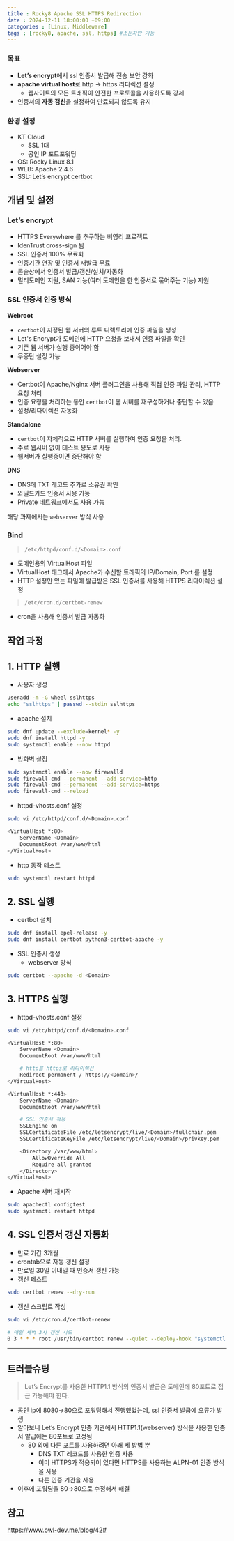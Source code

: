 ```yaml
---
title : Rocky8 Apache SSL HTTPS Redirection
date : 2024-12-11 18:00:00 +09:00
categories : [Linux, Middleware]
tags : [rocky8, apache, ssl, https] #소문자만 가능
---
```


### 목표

- **Let’s encrypt**에서 ssl 인증서 발급해 전송 보안 강화
- **apache virtual host**로 http -> https 리디렉션 설정
    - 웹사이트의 모든 트래픽이 안전한 프로토콜을 사용하도록 강제
- 인증서의 **자동 갱신**을 설정하여 만료되지 않도록 유지

### 환경 설정

- KT Cloud
    - SSL 1대
    - 공인 IP 포트포워딩
- OS: Rocky Linux 8.1
- WEB: Apache 2.4.6
- SSL: Let’s encrypt certbot

## 개념 및 설정

### Let’s encrypt

- HTTPS Everywhere 를 추구하는 비영리 프로젝트
- IdenTrust cross-sign 됨
- SSL 인증서 100% 무료화
- 인증기관 연장 및 인증서 재발급 무료
- 콘솔상에서 인증서 발급/갱신/설치/자동화
- 멀티도메인 지원, SAN 기능(여러 도메인을 한 인증서로 묶어주는 기능) 지원

### SSL 인증서 인증 방식

**Webroot**

- `certbot`이 지정된 웹 서버의 루트 디렉토리에 인증 파일을 생성
- Let's Encrypt가 도메인에 HTTP 요청을 보내서 인증 파일을 확인
- 기존 웹 서버가 실행 중이어야 함
- 무중단 설정 가능

**Webserver**

- Certbot이 Apache/Nginx 서버 플러그인을 사용해 직접 인증 파일 관리, HTTP 요청 처리
- 인증 요청을 처리하는 동안 `certbot`이 웹 서버를 재구성하거나 중단할 수 있음
- 설정/리다이렉션 자동화

**Standalone**

- `certbot`이 자체적으로 HTTP 서버를 실행하여 인증 요청을 처리.
- 주로 웹서버 없이 테스트 용도로 사용
- 웹서버가 실행중이면 중단해야 함

**DNS**

- DNS에 TXT 레코드 추가로 소유권 확인
- 와일드카드 인증서 사용 가능
- Private 네트워크에서도 사용 가능

해당 과제에서는 `webserver` 방식 사용

### Bind

> `/etc/httpd/conf.d/<Domain>.conf`
> 
- 도메인용의 VirtualHost 파일
- VirtualHost 태그에서 Apache가 수신할 트래픽의 IP/Domain, Port 를 설정
- HTTP 설정만 있는 파일에 발급받은 SSL 인증서를 사용해 HTTPS 리다이렉션 설정

> `/etc/cron.d/certbot-renew`
> 
- cron을 사용해 인증서 발급 자동화

## 작업 과정

## 1. HTTP 실행

- 사용자 생성

```bash
useradd -m -G wheel sslhttps
echo "sslhttps" | passwd --stdin sslhttps
```

- apache 설치

```bash
sudo dnf update --exclude=kernel* -y
sudo dnf install httpd -y
sudo systemctl enable --now httpd
```

- 방화벽 설정

```bash
sudo systemctl enable --now firewalld
sudo firewall-cmd --permanent --add-service=http
sudo firewall-cmd --permanent --add-service=https
sudo firewall-cmd --reload
```

- httpd-vhosts.conf 설정

```bash
sudo vi /etc/httpd/conf.d/<Domain>.conf
```

```bash
<VirtualHost *:80>
    ServerName <Domain>
    DocumentRoot /var/www/html
</VirtualHost>
```

- http 동작 테스트

```bash
sudo systemctl restart httpd
```

## 2. SSL 실행

- certbot 설치

```bash
sudo dnf install epel-release -y
sudo dnf install certbot python3-certbot-apache -y
```

- SSL 인증서 생성
    - webserver 방식

```bash
sudo certbot --apache -d <Domain>
```

## 3. HTTPS 실행

- httpd-vhosts.conf 설정

```bash
sudo vi /etc/httpd/conf.d/<Domain>.conf
```

```bash
<VirtualHost *:80>
    ServerName <Domain>
    DocumentRoot /var/www/html

    # http를 https로 리다이렉션
    Redirect permanent / https://<Domain>/
</VirtualHost>

<VirtualHost *:443>
    ServerName <Domain>
    DocumentRoot /var/www/html

    # SSL 인증서 적용
    SSLEngine on
    SSLCertificateFile /etc/letsencrypt/live/<Domain>/fullchain.pem
    SSLCertificateKeyFile /etc/letsencrypt/live/<Domain>/privkey.pem

    <Directory /var/www/html>
        AllowOverride All
        Require all granted
    </Directory>
</VirtualHost>
```

- Apache 서버 재시작

```bash
sudo apachectl configtest
sudo systemctl restart httpd
```

## 4. SSL 인증서 갱신 자동화

- 만료 기간 3개월
- crontab으로 자동 갱신 설정
- 만료일 30일 이내일 때 인증서 갱신 가능
- 갱신 테스트

```bash
sudo certbot renew --dry-run
```

- 갱신 스크립트 작성

```bash
sudo vi /etc/cron.d/certbot-renew

# 매일 새벽 3시 갱신 시도
0 3 * * * root /usr/bin/certbot renew --quiet --deploy-hook "systemctl reload httpd"
```

---

## 트러블슈팅

> Let’s Encrypt를 사용한 HTTP1.1 방식의 인증서 발급은 도메인에 80포트로 접근 가능해야 한다.
> 
- 공인 ip에 8080→80으로 포워딩해서 진행했었는데, ssl 인증서 발급에 오류가 발생
- 알아보니 Let’s Encrypt 인증 기관에서 HTTP1.1(webserver) 방식을 사용한 인증서 발급에는 80포트로 고정됨
    - 80 외에 다른 포트를 사용하려면 아래 세 방법 뿐
        - DNS TXT 레코드를 사용한 인증 사용
        - 이미 HTTPS가 적용되어 있다면 HTTPS를 사용하는 ALPN-01 인증 방식을 사용
        - 다른 인증 기관을 사용
- 이후에 포워딩을 80→80으로 수정해서 해결

## 참고

https://www.owl-dev.me/blog/42#